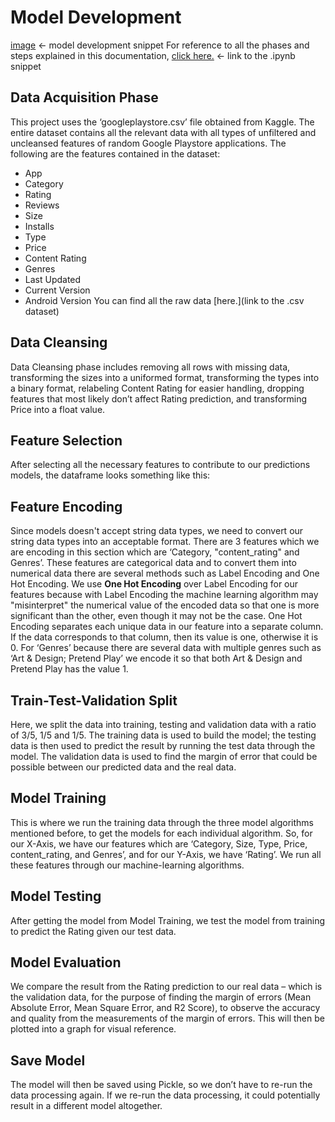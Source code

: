 # Model Development
[image](/Image/Development_Model_Image.png) <- model development snippet
For reference to all the phases and steps explained in this documentation, [click here.](link) <- link to the .ipynb snippet

## Data Acquisition Phase
This project uses the ‘googleplaystore.csv’ file obtained from Kaggle. The entire dataset contains all the relevant data with all types of unfiltered and uncleansed features of random Google Playstore applications. The following are the features contained in the dataset:
* App
* Category
* Rating
* Reviews
* Size
* Installs
* Type
* Price
* Content Rating
* Genres
* Last Updated
* Current Version
* Android Version
You can find all the raw data [here.](link to the .csv dataset)

## Data Cleansing
Data Cleansing phase includes removing all rows with missing data, transforming the sizes into a uniformed format, transforming the types into a binary format, relabeling Content Rating for easier handling, dropping features that most likely don’t affect Rating prediction, and transforming Price into a float value. 

## Feature Selection
After selecting all the necessary features to contribute to our predictions models, the dataframe looks something like this:
## Feature Encoding
Since models doesn't accept string data types, we need to convert our string data types into an acceptable format. There are 3 features which we are encoding in this section which are ‘Category, "content_rating" and Genres’. These features are categorical data and to convert them into numerical data there are several methods such as Label Encoding and One Hot Encoding.
We use **One Hot Encoding** over Label Encoding for our features because with Label Encoding the machine learning algorithm may "misinterpret" the numerical value of the encoded data so that one is more significant than the other, even though it may not be the case.
One Hot Encoding separates each unique data in our feature into a separate column. If the data corresponds to that column, then its value is one, otherwise it is 0.
For ‘Genres’ because there are several data with multiple genres such as ‘Art & Design; Pretend Play’ we encode it so that both Art & Design and Pretend Play has the value 1. 

## Train-Test-Validation Split
Here, we split the data into training, testing and validation data with a ratio of 3/5, 1/5 and 1/5. The training data is used to build the model; the testing data is then used to predict the result by running the test data through the model. The validation data is used to find the margin of error that could be possible between our predicted data and the real data.  

## Model Training
This is where we run the training data through the three model algorithms mentioned before, to get the models for each individual algorithm. So, for our X-Axis, we have our features which are ‘Category, Size, Type, Price, content_rating, and Genres’, and for our Y-Axis, we have ‘Rating’. We run all these features through our machine-learning algorithms. 

## Model Testing
After getting the model from Model Training, we test the model from training to predict the Rating given our test data.

## Model Evaluation
We compare the result from the Rating prediction to our real data – which is the validation data, for the purpose of finding the margin of errors (Mean Absolute Error, Mean Square Error, and R2 Score), to observe the accuracy and quality from the measurements of the margin of errors. This will then be plotted into a graph for visual reference.

## Save Model
The model will then be saved using Pickle, so we don’t have to re-run the data processing again. If we re-run the data processing, it could potentially result in a different model altogether.



